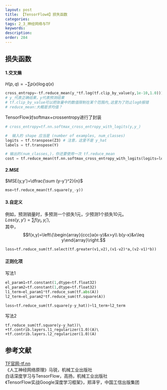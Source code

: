 ```yaml
---
layout: post
title: 【TensorFlow4】损失函数
categories:
tags: 2_3_神经网络与TF
keywords:
description:
order: 284
---
```



## 损失函数
#### 1.交叉熵
$H(p,q)=-\sum p(x)\log q(x)$

```py
cross_entropy=-tf.reduce_mean(y_*tf.log(tf.clip_by_value(y,1e-10,1.0)))
# y_代表正确结果，y代表预测结果
# tf.clip_by_value可以把张量中的数值限制在某个范围内,这里为了防止log0报错
# reduce_mean:大概是求均值？
```

TensorFlow对softmax+crossentropy进行了封装
```py
# cross_entropy=tf.nn.softmax_cross_entropy_with_logits(y,y_)

#  输入的 shape 应当是 (number of examples, num_classes)
logits = tf.transpose(Z3) # 注意，这里不是 y_hat
labels = tf.transpose(Y)

# 输出的(num_classes,)，你还要使用一次 tf.reduce_mean
cost = tf.reduce_mean(tf.nn.softmax_cross_entropy_with_logits(logits=logits,labels=labels))
```

#### 2.MSE
$MSE(y,y')=\dfrac{\sum (y-y')^2}{n}$
```py
mse=tf.reduce_mean(tf.square(y_-y))
```

#### 3.自定义
例如，预测销量时，多预测一个损失1元，少预测1个损失10元。  
$Loss(y,y')=\sum f(y_i,y_i')$,  
其中，$$f(x,y)=\left\{\begin{array}{ccc}a(x-y)&x>y\\
b(y-x)&x\leq y\end{array}\right.$$

```py
loss=tf.reduce_sum(tf.select(tf.greater(v1,v2),(v1-v2)*a,(v2-v1)*b))
```

#### 正则化项
写法1
```py
el_param1=tf.constant(1,dtype=tf.float32)
el_param2=tf.constant(1,dtype=tf.float32)
l1_term=el_param1*tf.reduce_sum(tf.abs(A))
l2_term=el_param2*tf.reduce_sum(tf.square(A))

loss=tf.reduce_sum(tf.square(y-y_hat))+l1_term+l2_term
```
写法2
```
tf.reduce_sum(tf.square(y-y_hat))\
+tf.contrib.layers.l1_regularizer(1.0)(A)\
+tf.contrib.layers.l2_regularizer(1.0)(A)
```

## 参考文献
[TF官网-tf.nn](https://www.tensorflow.org/api_docs/python/tf/nn)  
《人工神经网络原理》马锐，机械工业出版社  
白话深度学习与TensorFlow，高扬，机械工业出版社  
《TensorFlow实战Google深度学习框架》，郑泽宇，中国工信出版集团  

